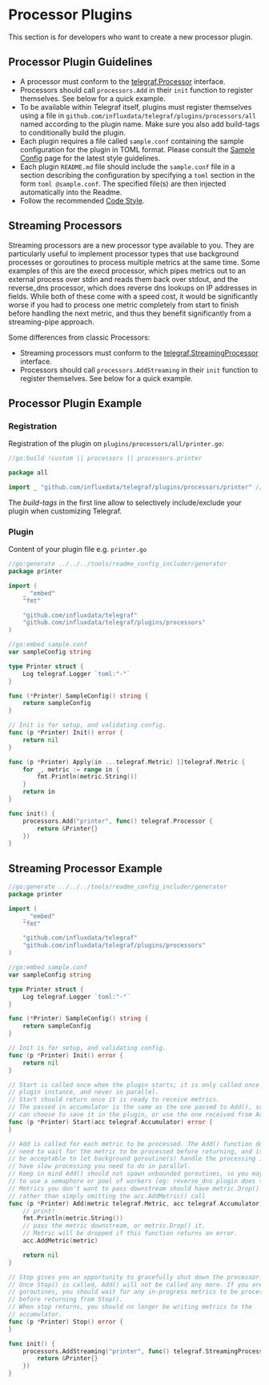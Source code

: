 # Processor Plugins

This section is for developers who want to create a new processor plugin.

## Processor Plugin Guidelines

* A processor must conform to the [telegraf.Processor][] interface.
* Processors should call `processors.Add` in their `init` function to register
  themselves.  See below for a quick example.
* To be available within Telegraf itself, plugins must register themselves
  using a file in `github.com/influxdata/telegraf/plugins/processors/all`
  named according to the plugin name. Make sure you also add build-tags to
  conditionally build the plugin.
* Each plugin requires a file called `sample.conf` containing the sample
  configuration  for the plugin in TOML format.
  Please consult the [Sample Config][] page for the latest style guidelines.
* Each plugin `README.md` file should include the `sample.conf` file in a
  section describing the configuration by specifying a `toml` section in the
  form `toml @sample.conf`. The specified file(s) are then injected
  automatically into the Readme.
* Follow the recommended [Code Style][].

[Sample Config]: /docs/developers/SAMPLE_CONFIG.md
[Code Style]: /docs/developers/CODE_STYLE.md
[telegraf.Processor]: https://godoc.org/github.com/influxdata/telegraf#Processor

## Streaming Processors

Streaming processors are a new processor type available to you. They are
particularly useful to implement processor types that use background processes
or goroutines to process multiple metrics at the same time. Some examples of
this are the execd processor, which pipes metrics out to an external process
over stdin and reads them back over stdout, and the reverse_dns processor, which
does reverse dns lookups on IP addresses in fields. While both of these come
with a speed cost, it would be significantly worse if you had to process one
metric completely from start to finish before handling the next metric, and thus
they benefit significantly from a streaming-pipe approach.

Some differences from classic Processors:

* Streaming processors must conform to the [telegraf.StreamingProcessor][] interface.
* Processors should call `processors.AddStreaming` in their `init` function to register
  themselves.  See below for a quick example.

[telegraf.StreamingProcessor]: https://godoc.org/github.com/influxdata/telegraf#StreamingProcessor

## Processor Plugin Example

### Registration

Registration of the plugin on `plugins/processors/all/printer.go`:

```go
//go:build !custom || processors || processors.printer

package all

import _ "github.com/influxdata/telegraf/plugins/processors/printer" // register plugin
```

The _build-tags_ in the first line allow to selectively include/exclude your
plugin when customizing Telegraf.

### Plugin

Content of your plugin file e.g. `printer.go`

```go
//go:generate ../../../tools/readme_config_includer/generator
package printer

import (
    _ "embed"
    "fmt"

    "github.com/influxdata/telegraf"
    "github.com/influxdata/telegraf/plugins/processors"
)

//go:embed sample.conf
var sampleConfig string

type Printer struct {
    Log telegraf.Logger `toml:"-"`
}

func (*Printer) SampleConfig() string {
    return sampleConfig
}

// Init is for setup, and validating config.
func (p *Printer) Init() error {
    return nil
}

func (p *Printer) Apply(in ...telegraf.Metric) []telegraf.Metric {
    for _, metric := range in {
        fmt.Println(metric.String())
    }
    return in
}

func init() {
    processors.Add("printer", func() telegraf.Processor {
        return &Printer{}
    })
}
```

## Streaming Processor Example

```go
//go:generate ../../../tools/readme_config_includer/generator
package printer

import (
    _ "embed"
    "fmt"

    "github.com/influxdata/telegraf"
    "github.com/influxdata/telegraf/plugins/processors"
)

//go:embed sample.conf
var sampleConfig string

type Printer struct {
    Log telegraf.Logger `toml:"-"`
}

func (*Printer) SampleConfig() string {
    return sampleConfig
}

// Init is for setup, and validating config.
func (p *Printer) Init() error {
    return nil
}

// Start is called once when the plugin starts; it is only called once per
// plugin instance, and never in parallel.
// Start should return once it is ready to receive metrics.
// The passed in accumulator is the same as the one passed to Add(), so you
// can choose to save it in the plugin, or use the one received from Add().
func (p *Printer) Start(acc telegraf.Accumulator) error {
}

// Add is called for each metric to be processed. The Add() function does not
// need to wait for the metric to be processed before returning, and it may
// be acceptable to let background goroutine(s) handle the processing if you
// have slow processing you need to do in parallel.
// Keep in mind Add() should not spawn unbounded goroutines, so you may need
// to use a semaphore or pool of workers (eg: reverse_dns plugin does this).
// Metrics you don't want to pass downstream should have metric.Drop() called,
// rather than simply omitting the acc.AddMetric() call
func (p *Printer) Add(metric telegraf.Metric, acc telegraf.Accumulator) error {
    // print!
    fmt.Println(metric.String())
    // pass the metric downstream, or metric.Drop() it.
    // Metric will be dropped if this function returns an error.
    acc.AddMetric(metric)

    return nil
}

// Stop gives you an opportunity to gracefully shut down the processor.
// Once Stop() is called, Add() will not be called any more. If you are using
// goroutines, you should wait for any in-progress metrics to be processed
// before returning from Stop().
// When stop returns, you should no longer be writing metrics to the
// accumulator.
func (p *Printer) Stop() error {
}

func init() {
    processors.AddStreaming("printer", func() telegraf.StreamingProcessor {
        return &Printer{}
    })
}
```
